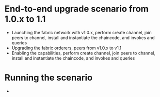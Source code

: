 # End-to-end upgrade scenario from 1.0.x to 1.1
- Launching the fabric network with v1.0.x, perform create channel, join peers to channel, install and instantiate the chaincode, and invokes and queries
- Upgrading the fabric orderers, peers from v1.0.x to v1.1
- Enabling the capabilities, perform create channel, join peers to channel, install and instantiate the chaincode, and invokes and queries

# Running the scenario
- 
